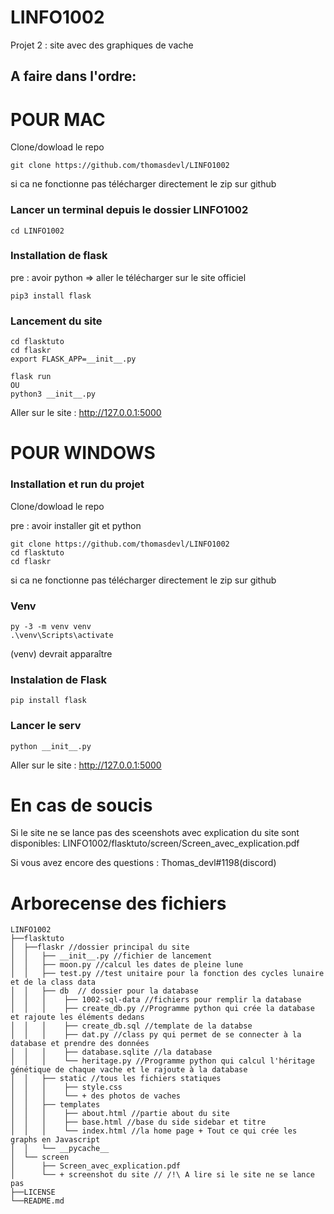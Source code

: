 # LINFO1002
Projet 2  : site avec des graphiques de vache

## A faire dans l'ordre:

# POUR MAC

Clone/dowload le repo

```
git clone https://github.com/thomasdevl/LINFO1002
```
si ca ne fonctionne pas télécharger directement le zip sur github


### Lancer un terminal depuis le dossier LINFO1002

```
cd LINFO1002
```

### Installation de flask

pre : avoir python => aller le télécharger sur le site officiel 

```
pip3 install flask
```

### Lancement du site

```
cd flasktuto
cd flaskr
export FLASK_APP=__init__.py
```

```
flask run 
OU
python3 __init__.py
```
Aller sur le site : http://127.0.0.1:5000 


# POUR WINDOWS

### Installation et run du projet

Clone/dowload le repo

pre : avoir installer git et python

```
git clone https://github.com/thomasdevl/LINFO1002
cd flasktuto
cd flaskr
```
si ca ne fonctionne pas télécharger directement le zip sur github

### Venv

```
py -3 -m venv venv
.\venv\Scripts\activate
```
(venv) devrait apparaître 

### Instalation de Flask

```
pip install flask
```

### Lancer le serv

```
python __init__.py
```

Aller sur le site : http://127.0.0.1:5000 

# En cas de soucis

Si le site ne se lance pas des sceenshots avec explication du site sont disponibles:
LINFO1002/flasktuto/screen/Screen_avec_explication.pdf

Si vous avez encore des questions : Thomas_devl#1198(discord)

# Arborecense des fichiers

```
LINFO1002
├──flasktuto
│  ├──flaskr //dossier principal du site
│  │   ├── __init__.py //fichier de lancement 
│  │   ├── moon.py //calcul les dates de pleine lune
│  │   ├── test.py //test unitaire pour la fonction des cycles lunaire et de la class data
│  │   ├── db  // dossier pour la database
│  │   │    ├── 1002-sql-data //fichiers pour remplir la database
│  │   │    ├── create_db.py //Programme python qui crée la database et rajoute les éléments dedans
│  │   │    ├── create_db.sql //template de la databse
│  │   │    ├── dat.py //class py qui permet de se connecter à la database et prendre des données
│  │   │    ├── database.sqlite //la database
│  │   │    └── heritage.py //Programme python qui calcul l'héritage génétique de chaque vache et le rajoute à la database
│  │   ├── static //tous les fichiers statiques
│  │   │    ├── style.css
│  │   │    └── + des photos de vaches
│  │   ├── templates
│  │   │    ├── about.html //partie about du site
│  │   │    ├── base.html //base du side sidebar et titre
│  │   │    └── index.html //la home page + Tout ce qui crée les graphs en Javascript
│  │   └── __pycache__
│  └── screen
│      ├── Screen_avec_explication.pdf
│      └── + screenshot du site // /!\ A lire si le site ne se lance pas 
├──LICENSE
└──README.md
```


